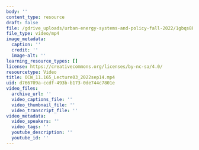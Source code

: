 ```yaml
---
body: ''
content_type: resource
draft: false
file: /gdrive_uploads/urban-energy-systems-and-policy-fall-2022/1gbqs8F1O09RQo-7Xa7FOp9WdutGt7oSk/ocw_11165_lecture03_2022sep14.mp4
file_type: video/mp4
image_metadata:
  caption: ''
  credit: ''
  image-alt: ''
learning_resource_types: []
license: https://creativecommons.org/licenses/by-nc-sa/4.0/
resourcetype: Video
title: OCW_11.165_Lecture03_2022sep14.mp4
uid: d766709a-ccdf-493b-b173-0de744c7801e
video_files:
  archive_url: ''
  video_captions_file: ''
  video_thumbnail_file: ''
  video_transcript_file: ''
video_metadata:
  video_speakers: ''
  video_tags: ''
  youtube_description: ''
  youtube_id: ''
---
```

